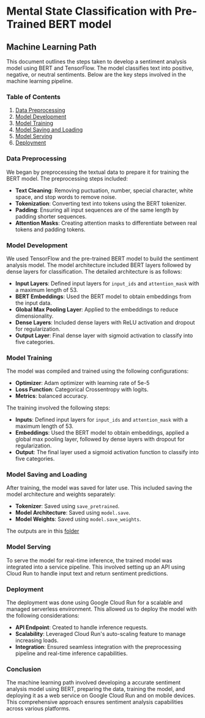# Mental State Classification with Pre-Trained BERT model

## Machine Learning Path

This document outlines the steps taken to develop a sentiment analysis model using BERT and TensorFlow. The model classifies text into positive, negative, or neutral sentiments. Below are the key steps involved in the machine learning pipeline.

### Table of Contents
1. [Data Preprocessing](#data-preprocessing)
2. [Model Development](#model-development)
3. [Model Training](#model-training)
4. [Model Saving and Loading](#model-saving-and-loading)
5. [Model Serving](#model-serving)
6. [Deployment](#deployment)

### Data Preprocessing

We began by preprocessing the textual data to prepare it for training the BERT model. The preprocessing steps included:

- **Text Cleaning**: Removing puctuation, number, special character, white space, and stop words to remove noise.
- **Tokenization**: Converting text into tokens using the BERT tokenizer.
- **Padding**: Ensuring all input sequences are of the same length by padding shorter sequences.
- **Attention Masks**: Creating attention masks to differentiate between real tokens and padding tokens.

### Model Development

We used TensorFlow and the pre-trained BERT model to build the sentiment analysis model. The model architecture included BERT layers followed by dense layers for classification. The detailed architecture is as follows:

- **Input Layers**: Defined input layers for `input_ids` and `attention_mask` with a maximum length of 53.
- **BERT Embeddings**: Used the BERT model to obtain embeddings from the input data.
- **Global Max Pooling Layer**: Applied to the embeddings to reduce dimensionality.
- **Dense Layers**: Included dense layers with ReLU activation and dropout for regularization.
- **Output Layer**: Final dense layer with sigmoid activation to classify into five categories.

### Model Training

The model was compiled and trained using the following configurations:
- **Optimizer**: Adam optimizer with learning rate of 5e-5
- **Loss Function**: Categorical Crossentropy with logits.
- **Metrics**: balanced accuracy.

The training involved the following steps:
- **Inputs**: Defined input layers for `input_ids` and `attention_mask` with a maximum length of 53.
- **Embeddings**: Used the BERT model to obtain embeddings, applied a global max pooling layer, followed by dense layers with dropout for regularization.
- **Output**: The final layer used a sigmoid activation function to classify into five categories.

### Model Saving and Loading

After training, the model was saved for later use. This included saving the model architecture and weights separately:
- **Tokenizer**: Saved using `save_pretrained`.
- **Model Architecture**: Saved using `model.save`.
- **Model Weights**: Saved using `model.save_weights`.

The outputs are in this [folder](https://drive.google.com/drive/folders/101hB-HU4BsIUa5PgThwaGewjb6IC8oEB)

### Model Serving

To serve the model for real-time inference, the trained model was integrated into a service pipeline. This involved setting up an API using Cloud Run to handle input text and return sentiment predictions.

### Deployment

The deployment was done using Google Cloud Run for a scalable and managed serverless environment. This allowed us to deploy the model with the following considerations:
- **API Endpoint**: Created to handle inference requests.
- **Scalability**: Leveraged Cloud Run's auto-scaling feature to manage increasing loads.
- **Integration**: Ensured seamless integration with the preprocessing pipeline and real-time inference capabilities.

### Conclusion

The machine learning path involved developing a accurate sentiment analysis model using BERT, preparing the data, training the model, and deploying it as a web service on Google Cloud Run and on mobile devices. This comprehensive approach ensures sentiment analysis capabilities across various platforms.


